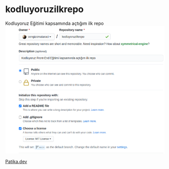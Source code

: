 # kodluyoruzilkrepo
Kodluyoruz Eğitimi kapsamında açtığım ilk repo
![Lorem Picsum](https://github.com/Kodluyoruz/taskforce/blob/main/git/odev1/figures/github.png)



[Patika.dev](https://www.patika.dev)